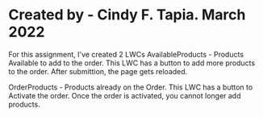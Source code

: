 # Created by - Cindy F. Tapia. March 2022

For this assignment, I've created 2 LWCs 
AvailableProducts - Products Available to add to the order.
This LWC has a button to add more products to the order. After submittion, the page gets reloaded.

OrderProducts - Products already on the Order.
This LWC has a button to Activate the order. Once the order is activated, you cannot longer add products.
